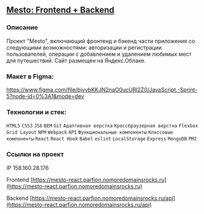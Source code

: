 ## [Mesto: Frontend + Backend](https://mesto-react.parfion.nomoredomainsrocks.ru)

### Описание
Проект "Mesto", включающий фронтенд и бэкенд части приложения со следующими возможностями: авторизации и регистрации пользователей, операции с добавлением и удалением любимых мест для путешествий.
Cайт размещен на Яндекс.Облаке.

### Макет в Figma:
https://www.figma.com/file/bjyvbKKJN2naO0ucURl2Z0/JavaScript.-Sprint-5?node-id=0%3A1&mode=dev

### Технологии и стек:
`HTML5` `CSS3` `JS6` `BEM` `Git` `Адаптивная верстка` `Кроссбраузерная верстка` `Flexbox` `Grid Layout` `NPM` `Webpack` `API` `Функциональные компоненты` `Классовые компоненты` `React` `React Hook` `Babel` `eslint` `LocalStorage` `Express` `MongoDB` `PM2`

### Ссылки на проект
IP 158.160.28.176 

Frontend [https://mesto-react.parfion.nomoredomainsrocks.ru](https://mesto-react.parfion.nomoredomainsrocks.ru)

Backend [https://mesto-react.parfion.nomoredomainsrocks.ru/api](https://mesto-react.parfion.nomoredomainsrocks.ru/api)
